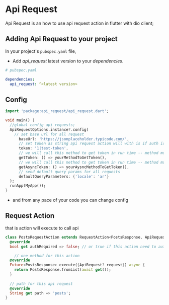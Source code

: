 # Api Request

Api Request is an how to use api request action in flutter with dio client;

## Adding Api Request to your project

In your project's `pubspec.yaml` file,

* Add *api_request* latest version to your *dependencies*.

```yaml
# pubspec.yaml

dependencies:
  api_request: ^<latest version>

```
## Config
```dart
import 'package:api_request/api_request.dart';

void main() {
  //global config api requests;
  ApiRequestOptions.instance?.config(
    // set base url for all request
      baseUrl: 'https://jsonplaceholder.typicode.com/',
      // set token as string api request action will with is if auth is required
      token: '1|test-token',
      // we will call this method to get token in run time -- method must be return string
      getToken: () => yourMethodToGetToken(),
      // we will call this method to get token in run time -- method must be return Future<string>
      getAsyncToken: () => yourAysncMethodToGetToken(),
      // send default query params for all requests
      defaultQueryParameters: {'locale': 'ar'}
  );
  runApp(MyApp());
}

```
* and from any pace of your code you can change config

## Request Action
that is action  will execute to call api
``` dart
class PostsRequestAction extends RequestAction<PostsResponse, ApiRequest> {
  @override
  bool get authRequired => false; // or true if this action need to auth we will send access_token

    // one method for this action
  @override
  Future<PostsResponse> execute({ApiRequest? request}) async {
    return PostsResponse.fromList(await get());
  }
  
  // path for this api request
  @override
  String get path => 'posts';
}
```